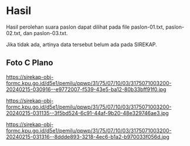 # Hasil

Hasil perolehan suara paslon dapat dilihat pada file paslon-01.txt, paslon-02.txt, dan paslon-03.txt.

Jika tidak ada, artinya data tersebut belum ada pada SIREKAP.

## Foto C Plano

https://sirekap-obj-formc.kpu.go.id/d5e1/pemilu/ppwp/31/75/07/10/03/3175071003200-20240215-030916--e9772007-f539-43e5-ba12-80b33bff91f0.jpg

https://sirekap-obj-formc.kpu.go.id/d5e1/pemilu/ppwp/31/75/07/10/03/3175071003200-20240215-031135--3f5bd524-6c91-44af-9b20-48e329746ae3.jpg

https://sirekap-obj-formc.kpu.go.id/d5e1/pemilu/ppwp/31/75/07/10/03/3175071003200-20240215-031316--8ddde893-3218-4ec6-b1a2-b970033f056d.jpg
